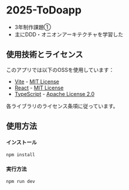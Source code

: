 # 2025-ToDoapp
- 3年制作課題①
- 主にDDD・オニオンアーキテクチャを学習した


## 使用技術とライセンス

このアプリでは以下のOSSを使用しています：

- [Vite](https://vitejs.dev/) - [MIT License](https://github.com/vitejs/vite/blob/main/LICENSE)
- [React](https://reactjs.org/) - [MIT License](https://github.com/facebook/react/blob/main/LICENSE)
- [TypeScript](https://www.typescriptlang.org/) - [Apache License 2.0](https://github.com/microsoft/TypeScript/blob/main/LICENSE.txt)

各ライブラリのライセンス条項に従っています。


## 使用方法

#### インストール
```sh
npm install
```
#### 実行方法
```sh
npm run dev
```
